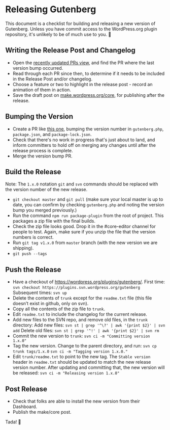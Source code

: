 # Releasing Gutenberg

This document is a checklist for building and releasing a new version of Gutenberg. Unless you have commit access to the WordPress.org plugin repository, it's unlikely to be of much use to you. 🙂

## Writing the Release Post and Changelog

* Open the [recently updated PRs view](https://github.com/WordPress/gutenberg/pulls?page=2&q=is%3Apr+is%3Aclosed+sort%3Aupdated-desc), and find the PR where the last version bump occurred.
* Read through each PR since then, to determine if it needs to be included in the Release Post and/or changelog.
* Choose a feature or two to highlight in the release post - record an animation of them in action.
* Save the draft post on [make.wordpress.org/core](https://make.wordpress.org/core/), for publishing after the release.

## Bumping the Version

* Create a PR like [this one](https://github.com/WordPress/gutenberg/pull/3479/files), bumping the version number in `gutenberg.php`, `package.json`, and `package-lock.json`.
* Check that there's no work in progress that's just about to land, and inform committers to hold off on merging any changes until after the release process is complete.
* Merge the version bump PR.

## Build the Release

Note: The `1.x.0` notation `git` and `svn` commands should be replaced with the version number of the new release.

* `git checkout master` and `git pull`
  (make sure your local master is up to date, you can confirm by checking `gutenberg.php` and noting the version bump you merged previously.)
* Run the command `npm run package-plugin` from the root of project. This packages a zip file with the final builds.
* Check the zip file looks good. Drop it in the #core-editor channel for people to test. Again, make sure if you unzip the file that the version numbers is correct.
* Run `git tag v1.x.0` from `master` branch (with the new version we are shipping).
* `git push --tags`

## Push the Release

* Have a checkout of https://wordpress.org/plugins/gutenberg/.
  First time: `svn checkout https://plugins.svn.wordpress.org/gutenberg`
  Subsequent times: `svn up`
* Delete the contents of `trunk` except for the `readme.txt` file (this file doesn’t exist in github, only on svn).
* Copy all the contents of the zip file to `trunk`.
* Edit `readme.txt` to include the changelog for the current release.
* Add new files to the SVN repo, and remove old files, in the `trunk` directory:
  Add new files: `svn st | grep '^\?' | awk '{print $2}' | svn add`
  Delete old files: `svn st | grep '^!' | awk '{print $2}' | svn rm`
* Commit the new version to `trunk`:
  `svn ci -m "Committing version 1.x.0"`
* Tag the new version. Change to the parent directory, and run:
  `svn cp trunk tags/1.x.0`
  `svn ci -m "Tagging version 1.x.0."`
* Edit `trunk/readme.txt` to point to the new tag. The `Stable version` header in `readme.txt` should be updated to match the new release version number. After updating and committing that, the new version will be released:
  `svn ci -m "Releasing version 1.x.0"`

## Post Release

* Check that folks are able to install the new version from their Dashboard.
* Publish the make/core post.

Tada! 🎉

